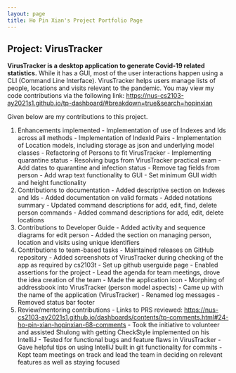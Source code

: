 ```yaml
---
layout: page
title: Ho Pin Xian's Project Portfolio Page
---
```


## Project: VirusTracker

**VirusTracker is a desktop application to generate Covid-19 related statistics.**
While it has a GUI, most of the user interactions happen using a CLI (Command Line Interface).
VirusTracker helps users manage lists of people, locations and visits relevant to the pandemic.
You may view my code contributions via the following link: https://nus-cs2103-ay2021s1.github.io/tp-dashboard/#breakdown=true&search=hopinxian

Given below are my contributions to this project.

1.	Enhancements implemented
        - Implementation of use of Indexes and Ids across all methods 
        - Implementation of IndexId Pairs
        - Implementation of Location models, including storage as json and underlying model classes
        - Refactoring of Persons to fit VirusTracker
        - Implementing quarantine status
        - Resolving bugs from VirusTracker practical exam
        - Add dates to quarantine and infection status
        - Remove tag fields from person
        - Add wrap text functionality to GUI
        - Set minimum GUI width and height functionality
2.	Contributions to documentation
        - Added descriptive section on Indexes and Ids
        - Added documentation on valid formats
        - Added notations summary
        - Updated command descriptions for add, edit, find, delete person commands
        - Added command descriptions for add, edit, delete locations
3.	Contributions to Developer Guide
        - Added activity and sequence diagrams for edit person
        - Added the section on managing person, location and visits using unique identifiers
4.	Contributions to team-based tasks
        - Maintained releases on GitHub repository
        - Added screenshots of VirusTracker during checking of the app as required by cs2103t
        - Set up github userguide page
        - Enabled assertions for the project
        - Lead the agenda for team meetings, drove the idea creation of the team
        - Made the application icon
        - Morphing of addressbook into VirusTracker (person model aspects)
        - Came up with the name of the application (VirusTracker)
        - Renamed log messages
        - Removed status bar footer
5.	Review/mentoring contributions
        - Links to PRS reviewed: https://nus-cs2103-ay2021s1.github.io/dashboards/contents/tp-comments.html#24-ho-pin-xian-hopinxian-68-comments
        - Took the initiative to volunteer and assisted Shulong with getting CheckStyle implemented on his IntelliJ
        - Tested for functional bugs and feature flaws in VirusTracker 
        - Gave helpful tips on using IntelliJ built in git functionality for commits
        - Kept team meetings on track and lead the team in deciding on relevant features as well as staying focused
 
